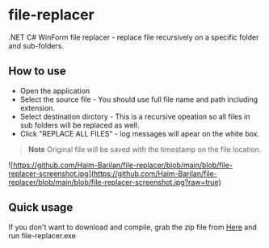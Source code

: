 # file-replacer
.NET C# WinForm file replacer - replace file recursively on a specific folder and sub-folders. 

## How to use
- Open the application
- Select the source file - You should use full file name and path including extension.
- Select destination dirctory - This is a recursive opeation so all files in sub folders will be replaced as well.
- Click "REPLACE ALL FILES" - log messages will apear on the white box.


> **Note**
> Original file will be saved with the timestamp on the file location.

![https://github.com/Haim-Barilan/file-replacer/blob/main/blob/file-replacer-screenshot.jpg](https://github.com/Haim-Barilan/file-replacer/blob/main/blob/file-replacer-screenshot.jpg?raw=true)


## Quick usage
If you don't want to download and compile, grab the zip file from [Here](https://github.com/Haim-Barilan/file-replacer/blob/main/blob/file-replacer.zip) and run file-replacer.exe